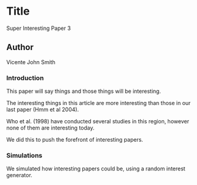 # Title
Super Interesting Paper 3

## Author
Vicente
John Smith

### Introduction

This paper will say things and those things will be interesting.

The interesting things in this article are more interesting than those in our last paper (Hmm et al 2004).

Who et al. (1998) have conducted several studies in this region, however none of them are interesting today.

We did this to push the forefront of interesting papers.

### Simulations

We simulated how interesting papers could be, using a random interest generator.
